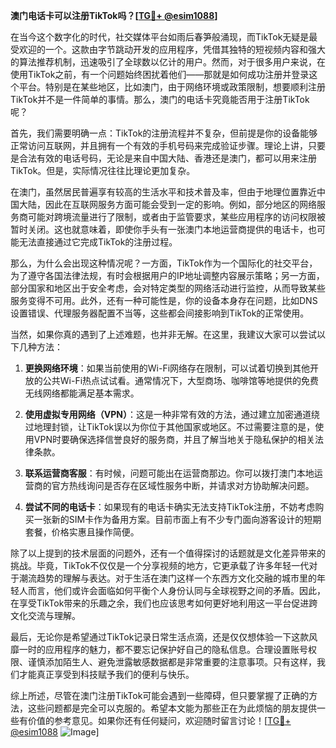 **澳门电话卡可以注册TikTok吗？[[TG💪+ @esim1088](https://t.me/s/esim1088)]**

在当今这个数字化的时代，社交媒体平台如雨后春笋般涌现，而TikTok无疑是最受欢迎的一个。这款由字节跳动开发的应用程序，凭借其独特的短视频内容和强大的算法推荐机制，迅速吸引了全球数以亿计的用户。然而，对于很多用户来说，在使用TikTok之前，有一个问题始终困扰着他们——那就是如何成功注册并登录这个平台。特别是在某些地区，比如澳门，由于网络环境或政策限制，想要顺利注册TikTok并不是一件简单的事情。那么，澳门的电话卡究竟能否用于注册TikTok呢？

首先，我们需要明确一点：TikTok的注册流程并不复杂，但前提是你的设备能够正常访问互联网，并且拥有一个有效的手机号码来完成验证步骤。理论上讲，只要是合法有效的电话号码，无论是来自中国大陆、香港还是澳门，都可以用来注册TikTok。但是，实际情况往往比理论更加复杂。

在澳门，虽然居民普遍享有较高的生活水平和技术普及率，但由于地理位置靠近中国大陆，因此在互联网服务方面可能会受到一定的影响。例如，部分地区的网络服务商可能对跨境流量进行了限制，或者由于监管要求，某些应用程序的访问权限被暂时关闭。这也就意味着，即使你手头有一张澳门本地运营商提供的电话卡，也可能无法直接通过它完成TikTok的注册过程。

那么，为什么会出现这种情况呢？一方面，TikTok作为一个国际化的社交平台，为了遵守各国法律法规，有时会根据用户的IP地址调整内容展示策略；另一方面，部分国家和地区出于安全考虑，会对特定类型的网络活动进行监控，从而导致某些服务变得不可用。此外，还有一种可能性是，你的设备本身存在问题，比如DNS设置错误、代理服务器配置不当等，这些都会间接影响到TikTok的正常使用。

当然，如果你真的遇到了上述难题，也并非无解。在这里，我建议大家可以尝试以下几种方法：

1. **更换网络环境**：如果当前使用的Wi-Fi网络存在限制，可以试着切换到其他开放的公共Wi-Fi热点试试看。通常情况下，大型商场、咖啡馆等地提供的免费无线网络都能满足基本需求。

2. **使用虚拟专用网络（VPN）**：这是一种非常有效的方法，通过建立加密通道绕过地理封锁，让TikTok误以为你位于其他国家或地区。不过需要注意的是，使用VPN时要确保选择信誉良好的服务商，并且了解当地关于隐私保护的相关法律条款。

3. **联系运营商客服**：有时候，问题可能出在运营商那边。你可以拨打澳门本地运营商的官方热线询问是否存在区域性服务中断，并请求对方协助解决问题。

4. **尝试不同的电话卡**：如果现有的电话卡确实无法支持TikTok注册，不妨考虑购买一张新的SIM卡作为备用方案。目前市面上有不少专门面向游客设计的短期套餐，价格实惠且操作简便。

除了以上提到的技术层面的问题外，还有一个值得探讨的话题就是文化差异带来的挑战。毕竟，TikTok不仅仅是一个分享视频的地方，它更承载了许多年轻一代对于潮流趋势的理解与表达。对于生活在澳门这样一个东西方文化交融的城市里的年轻人而言，他们或许会面临如何平衡个人身份认同与全球视野之间的矛盾。因此，在享受TikTok带来的乐趣之余，我们也应该思考如何更好地利用这一平台促进跨文化交流与理解。

最后，无论你是希望通过TikTok记录日常生活点滴，还是仅仅想体验一下这款风靡一时的应用程序的魅力，都不要忘记保护好自己的隐私信息。合理设置账号权限、谨慎添加陌生人、避免泄露敏感数据都是非常重要的注意事项。只有这样，我们才能真正享受到科技赋予我们的便利与快乐。

综上所述，尽管在澳门注册TikTok可能会遇到一些障碍，但只要掌握了正确的方法，这些问题都是完全可以克服的。希望本文能为那些正在为此烦恼的朋友提供一些有价值的参考意见。如果你还有任何疑问，欢迎随时留言讨论！[[TG💪+ @esim1088](https://t.me/s/esim1088) ![Image](https://i.postimg.cc/4NQfJmqS/Snipaste-2025-05-13-00-14-12.png)]